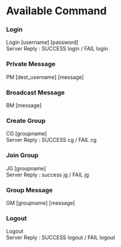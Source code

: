 # Available Command


### Login
Login [username] [password]  
Server Reply : SUCCESS login / FAIL login

### Private Message  
PM [dest_username] [message]

### Broadcast Message
BM [message]

### Create Group
CG [groupname]  
Server Reply : SUCCESS cg / FAIL cg

### Join Group
JG [groupname]  
Server Reply : success jg / FAIL jg

### Group Message
GM [groupname] [message]

### Logout
Logout  
Server Reply : SUCCESS logout / FAIL logout
